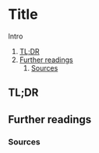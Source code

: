 # Title

Intro

<!-- Remove this line to uncomment if needed
## Table of contents <!-- omit in toc -->

1. [TL;DR](#tldr)
1. [Further readings](#further-readings)
   1. [Sources](#sources)

## TL;DR

<!-- Uncomment if needed
<details>
  <summary>Installation and configuration</summary>
</details>
-->

<!-- Uncomment if needed
<details>
  <summary>Usage</summary>
</details>
-->

<!-- Uncomment if needed
<details>
  <summary>Real world use cases</summary>
</details>
-->

## Further readings

### Sources

<!--
  Reference
  ═╬═Time══
  -->

<!-- In-article sections -->
<!-- Knowledge base -->
<!-- Files -->
<!-- Upstream -->
<!-- Others -->
